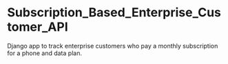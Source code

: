 # Subscription_Based_Enterprise_Customer_API
Django app to track enterprise customers who pay a monthly subscription for a phone and data plan.
